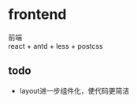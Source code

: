 # frontend
前端       
react + antd + less + postcss           

## todo     
- layout进一步组件化，使代码更简洁    
